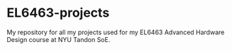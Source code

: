 # EL6463-projects

My repository for all my projects used for my EL6463 Advanced Hardware Design course at NYU Tandon SoE.
